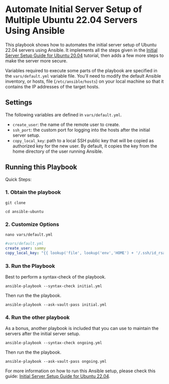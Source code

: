 # Automate Initial Server Setup of Multiple Ubuntu 22.04 Servers Using Ansible

This playbook shows how to automates the initial server setup of Ubuntu 22.04 servers using Ansible. It implements all the steps given in the [Initial Server Setup Guide for Ubuntu 20.04](https://www.digitalocean.com/community/tutorials/initial-server-setup-with-ubuntu-20-04) tutorial, then adds a few more steps to make the server more secure.

Variables required to execute some parts of the playbook are specified in the `vars/default.yml` variable file. You'll need to modify the default Ansible inventory, or hosts, file (`/etc/ansible/hosts`) on your local machine so that it contains the IP addresses of the target hosts. 

## Settings

The following variables are defined in `vars/default.yml`.

- `create_user`: the name of the remote user to create.
- `ssh_port`: the custom port for logging into the hosts after the initial server setup.
- `copy_local_key`: path to a local SSH public key that will be copied as authorized key for the new user. By default, it copies the key from the home directory of the user running Ansible.


## Running this Playbook

Quick Steps:

### 1. Obtain the playbook

```shell
git clone
```

```shell
cd ansible-ubuntu
```

### 2. Customize Options

```shell
nano vars/default.yml
```

```yml
#vars/default.yml
create_user: sammy
copy_local_key: "{{ lookup('file', lookup('env','HOME') + '/.ssh/id_rsa.pub') }}"
```

### 3. Run the Playbook

Best to perform a syntax-check of the playbook.

```command
ansible-playbook --syntax-check initial.yml
```

Then run the the playbook.

```command
ansible-playbook --ask-vault-pass initial.yml
```

### 4. Run the other playbook

As a bonus, another playbook is included that you can use to maintain the servers after the initial server setup.

```command
ansible-playbook --syntax-check ongoing.yml
```

Then run the the playbook.

```command
ansible-playbook --ask-vault-pass ongoing.yml
```

For more information on how to run this Ansible setup, please check this guide: [Initial Server Setup Guide for Ubuntu 22.04](#).
